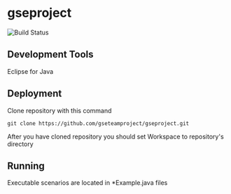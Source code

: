 # gseproject

![Build Status](https://travis-ci.org/gseteamproject/gseproject.svg?branch=master)

## Development Tools

Eclipse for Java

## Deployment

Clone repository with this command

`git clone https://github.com/gseteamproject/gseproject.git`

After you have cloned repository you should set Workspace to repository's directory

## Running

Executable scenarios are located in *Example.java files
